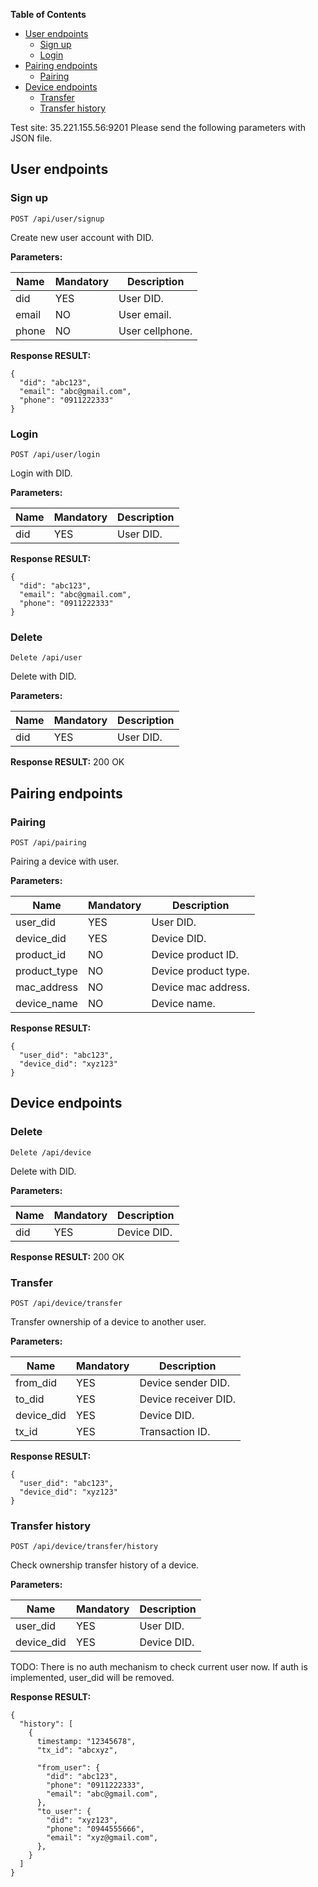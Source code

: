 **Table of Contents**

- [User endpoints](#user-endpoints)
  - [Sign up](#sign-up)
  - [Login](#login)
- [Pairing endpoints](#pairing-endpoints)
  - [Pairing](#pairing)
- [Device endpoints](#device-endpoints)
  - [Transfer](#transfer)
  - [Transfer history](#transfer-history)


  
 
 
 
 
 
 
 
 
 
 
 
 
 
 
 
 Test site: 35.221.155.56:9201
 Please send the following parameters with JSON file.
 
 
## User endpoints
### Sign up
```
POST /api/user/signup
```
Create new user account with DID.

**Parameters:**

Name | Mandatory | Description
------------ | ------------ | ------------
did | YES | User DID.
email | NO | User email.
phone | NO | User cellphone.

**Response RESULT:**
```
{
  "did": "abc123",
  "email": "abc@gmail.com",
  "phone": "0911222333"
}
```


### Login
```
POST /api/user/login
```
Login with DID.

**Parameters:**

Name | Mandatory | Description
------------ | ------------ | ------------
did | YES | User DID.

**Response RESULT:**
```
{
  "did": "abc123",
  "email": "abc@gmail.com",
  "phone": "0911222333"
}
```

### Delete
```
Delete /api/user
```
Delete with DID.

**Parameters:**

Name | Mandatory | Description
------------ | ------------ | ------------
did | YES | User DID.

**Response RESULT:**
200 OK


## Pairing endpoints
### Pairing
```
POST /api/pairing
```
Pairing a device with user.

**Parameters:**

Name | Mandatory | Description
------------ | ------------ | ------------
user_did | YES | User DID.
device_did | YES | Device DID.
product_id | NO | Device product ID.
product_type | NO | Device product type.
mac_address | NO | Device mac address.
device_name | NO | Device name.

**Response RESULT:**
```
{
  "user_did": "abc123",
  "device_did": "xyz123"
}
```

## Device endpoints
### Delete
```
Delete /api/device
```
Delete with DID.

**Parameters:**

Name | Mandatory | Description
------------ | ------------ | ------------
did | YES | Device DID.

**Response RESULT:**
200 OK


### Transfer
```
POST /api/device/transfer
```
Transfer ownership of a device to another user.

**Parameters:**

Name | Mandatory | Description
------------ | ------------ | ------------
from_did | YES | Device sender DID.
to_did | YES | Device receiver DID.
device_did | YES | Device DID.
tx_id | YES | Transaction ID.

**Response RESULT:**
```
{
  "user_did": "abc123",
  "device_did": "xyz123"
}
```

### Transfer history
```
POST /api/device/transfer/history
```
Check ownership transfer history of a device.

**Parameters:**

Name | Mandatory | Description
------------ | ------------ | ------------
user_did | YES | User DID.
device_did | YES | Device DID.

TODO: There is no auth mechanism to check current user now. 
If auth is implemented, user_did will be removed.

**Response RESULT:**
```
{
  "history": [
    {
      timestamp: "12345678",
      "tx_id": "abcxyz",
      
      "from_user": {
        "did": "abc123",
        "phone": "0911222333",
        "email": "abc@gmail.com",
      },
      "to_user": {
        "did": "xyz123",
        "phone": "0944555666",
        "email": "xyz@gmail.com",
      },
    }
  ]
}
```

